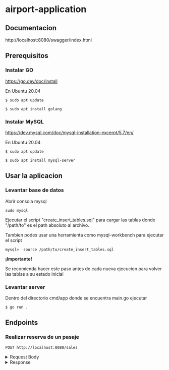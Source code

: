 # airport-application

## Documentacion

http://localhost:8080/swagger/index.html

## Prerequisitos

### Instalar GO

https://go.dev/doc/install

En Ubuntu 20.04

``$ sudo apt update``

``$ sudo apt install golang``

### Instalar MySQL

https://dev.mysql.com/doc/mysql-installation-excerpt/5.7/en/

En Ubuntu 20.04

``$ sudo apt update``

``$ sudo apt install mysql-server``

## Usar la aplicacion

### Levantar base de datos

Abrir consola mysql

``sudo mysql ``

Ejecutar el script "create_insert_tables.sql" para cargar las tablas donde "/path/to" es el path absoluto al archivo.

Tambien podes usar una herramienta como mysql-workbench para ejecutar el script

``mysql>  source /path/to/create_insert_tables.sql``

**¡Importante!**

Se recomienda hacer este paso antes de cada nueva ejecucion para volver las tablas a su estado inicial

### Levantar server

Dentro del directorio cmd/app donde se encuentra main.go ejecutar

``$ go run .``

## Endpoints

### Realizar reserva de un pasaje

`POST http://localhost:8080/sales`

<details>
<summary>Request Body</summary>
<pre>
{
   "name":"Juan",
   "surname":"adsd",
   "dni":1783612,
   "seat_id":4
}
</pre>
</details>


<details>
<summary>Response</summary>
<pre>
{
	"sale_id":
}
</pre>
</details>
